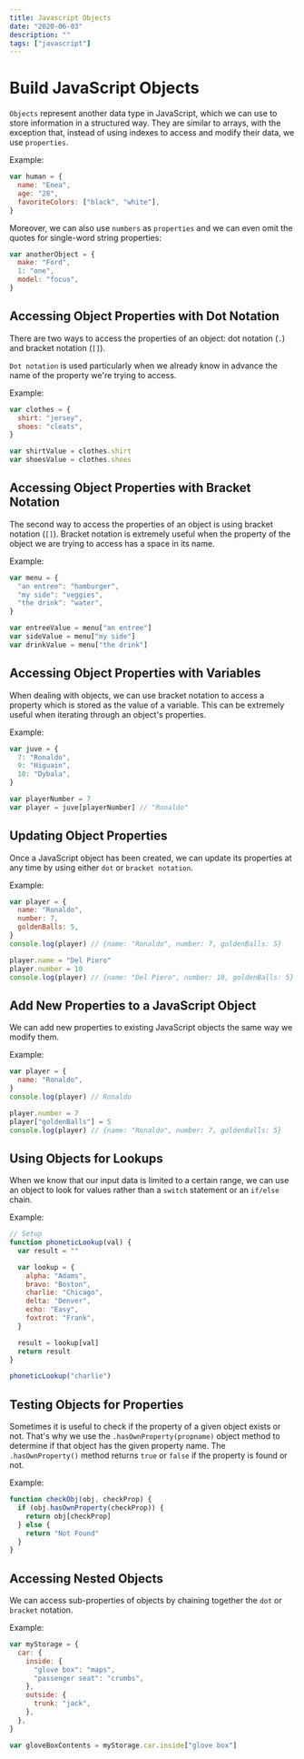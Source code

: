 ```yaml
---
title: Javascript Objects
date: "2020-06-03"
description: ""
tags: ["javascript"]
---
```


# Build JavaScript Objects

`Objects` represent another data type in JavaScript, which we can use to store information in a structured way.
They are similar to arrays, with the exception that, instead of using indexes to access and modify their data, we use `properties`.

Example:

```js
var human = {
  name: "Enea",
  age: "28",
  favoriteColors: ["black", "white"],
}
```

Moreover, we can also use `numbers` as `properties` and we can even omit the quotes for single-word string properties:

```js
var anotherObject = {
  make: "Ford",
  1: "one",
  model: "focus",
}
```

## Accessing Object Properties with Dot Notation

There are two ways to access the properties of an object: dot notation (`.`) and bracket notation (`[]`).

`Dot notation` is used particularly when we already know in advance the name of the property we're trying to access.

Example:

```js
var clothes = {
  shirt: "jersey",
  shoes: "cleats",
}

var shirtValue = clothes.shirt
var shoesValue = clothes.shoes
```

## Accessing Object Properties with Bracket Notation

The second way to access the properties of an object is using bracket notation (`[]`).
Bracket notation is extremely useful when the property of the object we are trying to access has a space in its name.

Example:

```js
var menu = {
  "an entree": "hamburger",
  "my side": "veggies",
  "the drink": "water",
}

var entreeValue = menu["an entree"]
var sideValue = menu["my side"]
var drinkValue = menu["the drink"]
```

## Accessing Object Properties with Variables

When dealing with objects, we can use bracket notation to access a property which is stored as the value of a variable.
This can be extremely useful when iterating through an object's properties.

Example:

```js
var juve = {
  7: "Ronaldo",
  9: "Higuain",
  10: "Dybala",
}

var playerNumber = 7
var player = juve[playerNumber] // "Ronaldo"
```

## Updating Object Properties

Once a JavaScript object has been created, we can update its properties at any time by using either `dot` or `bracket notation`.

Example:

```js
var player = {
  name: "Ronaldo",
  number: 7,
  goldenBalls: 5,
}
console.log(player) // {name: "Ronaldo", number: 7, goldenBalls: 5}

player.name = "Del Piero"
player.number = 10
console.log(player) // {name: "Del Piero", number: 10, goldenBalls: 5}
```

## Add New Properties to a JavaScript Object

We can add new properties to existing JavaScript objects the same way we modify them.

Example:

```js
var player = {
  name: "Ronaldo",
}
console.log(player) // Ronaldo

player.number = 7
player["goldenBalls"] = 5
console.log(player) // {name: "Ronaldo", number: 7, goldenBalls: 5}
```

## Using Objects for Lookups

When we know that our input data is limited to a certain range, we can use an object to look for values rather than a `switch` statement or an `if/else` chain.

Example:

```js
// Setup
function phoneticLookup(val) {
  var result = ""

  var lookup = {
    alpha: "Adams",
    bravo: "Boston",
    charlie: "Chicago",
    delta: "Denver",
    echo: "Easy",
    foxtrot: "Frank",
  }

  result = lookup[val]
  return result
}

phoneticLookup("charlie")
```

## Testing Objects for Properties

Sometimes it is useful to check if the property of a given object exists or not.
That's why we use the `.hasOwnProperty(propname)` object method to determine if that object has the given property name.
The `.hasOwnProperty()` method returns `true` or `false` if the property is found or not.

Example:

```js
function checkObj(obj, checkProp) {
  if (obj.hasOwnProperty(checkProp)) {
    return obj[checkProp]
  } else {
    return "Not Found"
  }
}
```

## Accessing Nested Objects

We can access sub-properties of objects by chaining together the `dot` or `bracket` notation.

Example:

```js
var myStorage = {
  car: {
    inside: {
      "glove box": "maps",
      "passenger seat": "crumbs",
    },
    outside: {
      trunk: "jack",
    },
  },
}

var gloveBoxContents = myStorage.car.inside["glove box"]
```
